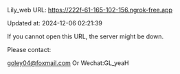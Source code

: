 Lily_web URL: https://222f-61-165-102-156.ngrok-free.app

Updated at: 2024-12-06 02:21:39

If you cannot open this URL, the server might be down.

Please contact: 

goley04@foxmail.com Or Wechat:GL_yeaH